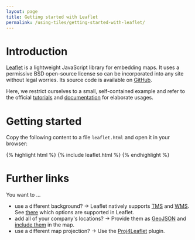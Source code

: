```yaml
---
layout: page
title: Getting started with Leaflet
permalink: /using-tiles/getting-started-with-leaflet/
---
```


# Introduction
[Leaflet](http://leafletjs.com/) is a lightweight JavaScript library for embedding maps. It uses a permissive BSD open-source license so can be incorporated into any site without legal worries. Its source code is available on [GitHub](http://github.com/Leaflet/Leaflet).

Here, we restrict ourselves to a small, self-contained example and refer to the official [tutorials](http://leafletjs.com/reference.html) and [documentation](http://leafletjs.com/reference.html) for elaborate usages.

# Getting started
Copy the following content to a file `leaflet.html` and open it in your browser:

{% highlight html %}
{% include leaflet.html %}
{% endhighlight %}

# Further links
You want to …

* use a different background? → Leaflet natively supports [TMS](https://en.wikipedia.org/wiki/Tile_Map_Service) and [WMS](https://en.wikipedia.org/wiki/Web_Map_Service). See [there](http://leafletjs.com/reference.html#tilelayer) which options are supported in Leaflet.
* add all of your company's locations? → Provide them as [GeoJSON](http://geojson.org/) and [include them](http://leafletjs.com/examples/geojson.html) in the map.
* use a different map projection? → Use the [Proj4Leaflet](https://github.com/kartena/Proj4Leaflet) plugin.
